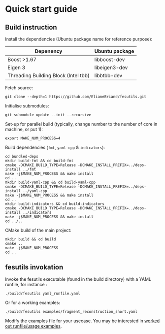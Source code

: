 # Quick start guide

## Build instruction

Install the dependencies (Ubuntu package name for reference purpose):

| Depenency     | Ubuntu package |
| ------------- |-------------|
| Boost >1.67    | libboost-dev | 
| Eigen 3     | libeigen3-dev      | 
| Threading Building Block (Intel tbb) | libbtbb-dev     | 


Fetch source:

```
git clone --depth=1 https://github.com/ElianeBriand/fesutils.git
```

Initialise submodules:
```
git submodule update --init --recursive
```

Set-up for parallel build (typically, change number to the number of core in machine, or put 1):
```
export MAKE_NUM_PROCESS=4
```

Build dependencies (`fmt`, `yaml-cpp` & `indicators`):
```
cd bundled-deps
mkdir build-fmt && cd build-fmt
cmake -DCMAKE_BUILD_TYPE=Release -DCMAKE_INSTALL_PREFIX=../deps-install ../fmt
make -j$MAKE_NUM_PROCESS && make install
cd ..
mkdir build-yaml-cpp && cd build-yaml-cpp
cmake -DCMAKE_BUILD_TYPE=Release -DCMAKE_INSTALL_PREFIX=../deps-install ../yaml-cpp
make -j$MAKE_NUM_PROCESS && make install
cd ..
mkdir build-indicators && cd build-indicators
cmake -DCMAKE_BUILD_TYPE=Release -DCMAKE_INSTALL_PREFIX=../deps-install ../indicators
make -j$MAKE_NUM_PROCESS && make install
cd ../..
```

CMake build of the main project:
```
mkdir build && cd build
cmake ..
make -j$MAKE_NUM_PROCESS
cd ..
```


## fesutils invokation


Invoke the fesutils executable (found in the build directory) with a YAML runfile, for instance :

```
./build/fesutils yaml_runfile.yaml
```

Or for a working examples:

```
./build/fesutils examples/fragment_reconstruction_short.yaml

```

Modify the examples file for your usecase. You may be interested in [worked out runfile/usage examples](./usage_examples/list_usage_examples.md).